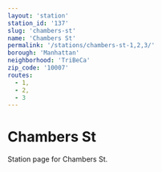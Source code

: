 ```yaml
---
layout: 'station'
station_id: '137'
slug: 'chambers-st'
name: 'Chambers St'
permalink: '/stations/chambers-st-1,2,3/'
borough: 'Manhattan'
neighborhood: 'TriBeCa'
zip_code: '10007'
routes:
  - 1,
  - 2,
  - 3
---
```

# Chambers St

Station page for Chambers St.
